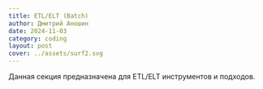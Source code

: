 ```yaml
---
title: ETL/ELT (Batch)
author: Дмитрий Аношин
date: 2024-11-03
category: coding
layout: post
cover: ../assets/surf2.svg
---
```


Данная секция предназначена для ETL/ELT инструментов и подходов.